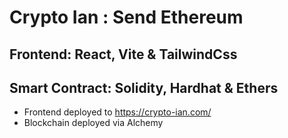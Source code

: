 # Crypto Ian : Send Ethereum

 
## Frontend: React, Vite & TailwindCss 
## Smart Contract: Solidity, Hardhat & Ethers

- Frontend deployed to https://crypto-ian.com/
- Blockchain deployed via Alchemy
